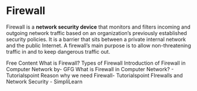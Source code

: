 # Firewall

Firewall is a **network security device** that monitors and filters incoming and outgoing network traffic based on an organization’s previously established security policies. It is a barrier that sits between a private internal network and the public Internet. A firewall’s main purpose is to allow non-threatening traffic in and to keep dangerous traffic out.

<ResourceGroupTitle>Free Content</ResourceGroupTitle>
<BadgeLink colorScheme='yellow' badgeText='Read' href='https://www.checkpoint.com/cyber-hub/network-security/what-is-firewall/'>What is Firewall?</BadgeLink>
<BadgeLink colorScheme='yellow' badgeText='Read' href='https://www.cisco.com/c/en_in/products/security/firewalls/what-is-a-firewall.html'>Types of Firewall</BadgeLink>
<BadgeLink colorScheme='yellow' badgeText='Read' href='https://www.geeksforgeeks.org/introduction-of-firewall-in-computer-network/'> Introduction of Firewall in Computer Network by- GFG </BadgeLink>
<BadgeLink colorScheme='yellow' badgeText='Read' href='https://www.geeksforgeeks.org/introduction-of-firewall-in-computer-network/'> What is Firewall in Computer Network? - Tutorialspoint </BadgeLink>
<BadgeLink colorScheme='yellow' badgeText='Read' href='https://www.tutorialspoint.com/what-is-a-firewall-and-why-do-you-need-one'> Reason why we need Firewall- Tutorialspoint </BadgeLink>
<BadgeLink colorScheme='blue' badgeText='Watch' href='https://www.youtube.com/watch?v=9GZlVOafYTg'> FIrewalls and Network Security - SimpliLearn </BadgeLink>
